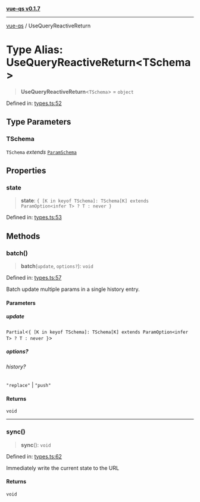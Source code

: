 [**vue-qs v0.1.7**](../README.md)

***

[vue-qs](../README.md) / UseQueryReactiveReturn

# Type Alias: UseQueryReactiveReturn\<TSchema\>

> **UseQueryReactiveReturn**\<`TSchema`\> = `object`

Defined in: [types.ts:52](https://github.com/iamsomraj/vue-qs/blob/ab438db5bb6a3e0a51e2435f962a383278df5579/src/types.ts#L52)

## Type Parameters

### TSchema

`TSchema` *extends* [`ParamSchema`](ParamSchema.md)

## Properties

### state

> **state**: `{ [K in keyof TSchema]: TSchema[K] extends ParamOption<infer T> ? T : never }`

Defined in: [types.ts:53](https://github.com/iamsomraj/vue-qs/blob/ab438db5bb6a3e0a51e2435f962a383278df5579/src/types.ts#L53)

## Methods

### batch()

> **batch**(`update`, `options?`): `void`

Defined in: [types.ts:57](https://github.com/iamsomraj/vue-qs/blob/ab438db5bb6a3e0a51e2435f962a383278df5579/src/types.ts#L57)

Batch update multiple params in a single history entry.

#### Parameters

##### update

`Partial`\<`{ [K in keyof TSchema]: TSchema[K] extends ParamOption<infer T> ? T : never }`\>

##### options?

###### history?

`"replace"` \| `"push"`

#### Returns

`void`

***

### sync()

> **sync**(): `void`

Defined in: [types.ts:62](https://github.com/iamsomraj/vue-qs/blob/ab438db5bb6a3e0a51e2435f962a383278df5579/src/types.ts#L62)

Immediately write the current state to the URL

#### Returns

`void`
